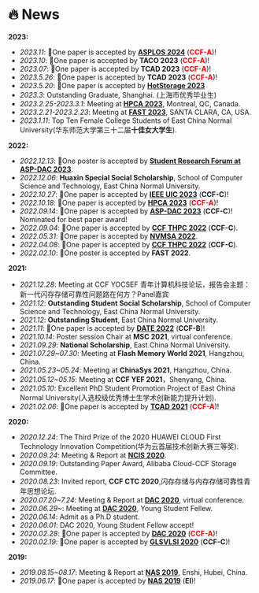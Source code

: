 # 🔥 News
**2023:**
- _2023.11_: 🎉One paper is accepted by **[ASPLOS 2024](https://www.asplos-conference.org/asplos2024)** (<span style="color:red">**CCF-A**</span>)!
- _2023.10_: 🎉One paper is accepted by **TACO 2023** (<span style="color:red">**CCF-A**</span>)!
- _2023.07_: 🎉One paper is accepted by **TCAD 2023** (<span style="color:red">**CCF-A**</span>)!
- _2023.5.26_: 🎉One paper is accepted by **TCAD 2023** (<span style="color:red">**CCF-A**</span>)!
- _2023.5.20_: 🎉One paper is accepted by **[HotStorage 2023](https://www.hotstorage.org/2023/cfp.html)**
- _2023.3_: Outstanding Graduate, Shanghai. (上海市优秀毕业生)
- _2023.2.25-2023.3.1_: Meeting at **[HPCA 2023](https://hpca-conf.org/2023/)**, Montreal, QC, Canada.
- _2023.2.21-2023.2.23_: Meeting at **[FAST 2023](https://www.usenix.org/conference/fast23/technical-sessions)**, SANTA CLARA, CA, USA.
- _2023.1.11_: Top Ten Female College Students of East China Normal University(华东师范大学第三十二届**十佳女大学生**).

**2022:**
- _2022.12.13_: 🎉One poster is accepted by **[Student Research Forum at ASP-DAC 2023](https://www.aspdac.com/aspdac2023/student_forum/)**.
- _2022.12.06_: **Huaxin Special Social Scholarship**, School of Computer Science and Technology, East China Normal University.
- _2022.10.27_: 🎉One paper is accepted by **[IEEE UIC 2023](http://www.ieee-smart-world.org/2022/uic/ps.php)** (**CCF-C**)!
- _2022.10.18_: 🎉One paper is accepted by **[HPCA 2023](https://hpca-conf.org/2023/)** (<span style="color:red">**CCF-A**</span>)!
- _2022.09.14_: 🎉One paper is accepted by **[ASP-DAC 2023](https://www.aspdac.com/aspdac2023/)** (**CCF-C**)! Nominated for best paper award!
- _2022.09.04_: 🎉One paper is accepted by **[CCF THPC 2022](https://www.springer.com/journal/42514)** (**CCF-C**).
- _2022.05.31_: 🎉One paper is accepted by **[NVMSA 2022](https://nvmsa2022.github.io/)**.
- _2022.04.08_: 🎉One paper is accepted by **[CCF THPC 2022](https://www.springer.com/journal/42514)** (**CCF-C**).
- _2022.02.10_: 🎉One poster is accepted by **FAST 2022**.

**2021:**
- _2021.12.28_: Meeting at CCF YOCSEF 青年计算机科技论坛，报告会主题：新一代闪存存储可靠性问题路在何方？Panel嘉宾
- _2021.12_: **Outstanding Student Social Scholarship**, School of Computer Science and Technology, East China Normal University.
- _2021.12_: **Outstanding Student**, East China Normal University.
- _2021.11_: 🎉One paper is accepted by **[DATE 2022](https://date22.date-conference.com/)** (**CCF-B**)!
- _2021.10.14_: Poster session Chair at **MSC 2021**, virtual conference.
- _2021.09.29_: **National Scholarship**, East China Normal University.
- _2021.07.29~07.30_: Meeting at **Flash Memory World 2021**, Hangzhou, China.
- _2021.05.23~05.24_: Meeting at **ChinaSys 2021**, Hangzhou, China.
- _2021.05.12~05.15_: Meeting at **CCF YEF 2021**，Shenyang, China.
- _2021.05.10_: Excellent PhD Student Promotion Project of East China Normal University(入选校级优秀博士生学术创新能力提升计划).
- _2021.02.06_: 🎉One paper is accepted by **[TCAD 2021](https://ieeexplore.ieee.org/document/9365694/)** (<span style="color:red">**CCF-A**</span>)!

**2020:**
- _2020.12.24_: The Third Prize of the 2020 HUAWEI CLOUD First Technology Innovation Competition(华为云首届技术创新大赛三等奖).
- _2020.09.24_: Meeting & Report at **[NCIS 2020](https://ccfncis.github.io/ncis2020/)**.
- _2020.09.19_: Outstanding Paper Award, Alibaba Cloud-CCF Storage Committee.
- _2020.08.23_: Invited report, **CCF CTC 2020**,闪存存储与内存存储可靠性青年思想论坛.
- _2020.07.20~7.24_: Meeting & Report at **[DAC 2020](https://www.dac.com/)**, virtual conference.
- _2020.06.29~_: Meeting at **[DAC 2020](https://www.dac.com/)**, Young Student Fellew.
- _2020.06.14_: Admit as a Ph.D student.
- _2020.06.01_: DAC 2020, Young Student Fellow accept!
- _2020.02.28_: 🎉One paper is accepted by **[DAC 2020](https://www.dac.com/)** (<span style="color:red">**CCF-A**</span>)! 
- _2020.02.19_: 🎉One paper is accepted by **[GLSVLSI 2020](https://www.glsvlsi.org/archive/glsvlsi20/index.html)** (**CCF-C**)! 

**2019:**
- _2019.08.15~08.17_: Meeting & Report at **[NAS 2019](http://www.nas-conference.org/NAS-2019/)**, Enshi, Hubei, China.
- _2019.06.17_: 🎉One paper is accepted by **[NAS 2019](http://www.nas-conference.org/NAS-2019/)** (**EI**)!

